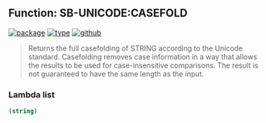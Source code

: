 ## Function: SB-UNICODE:CASEFOLD
[![package](https://img.shields.io/badge/Package-SB--UNICODE-5f9ea0.svg?style=social&colorA=999999)](../) [![type](https://img.shields.io/badge/Type-Function-5f9ea0.svg?style=social&colorA=999999)](../#function) [![github](https://img.shields.io/badge/GitHub-View_the_source-5f9ea0.svg?style=social&colorA=999999&logo=github)](https://github.com/sbcl/sbcl/blob/master/src/code/target-unicode.lisp/) 

> Returns the full casefolding of STRING according to the Unicode standard.
> Casefolding removes case information in a way that allows the results to be used
> for case-insensitive comparisons.
> The result is not guaranteed to have the same length as the input.

### Lambda list
```cl
(string)
```
